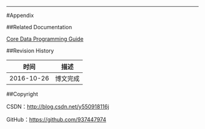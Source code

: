 
&#160;

----------

#Appendix

##Related Documentation

[Core Data Programming Guide](https://developer.apple.com/library/content/documentation/Cocoa/Conceptual/CoreData/index.html#//apple_ref/doc/uid/TP40001075)

##Revision History

| 时间 | 描述 |
| ---- | ---- |
| 2016-10-26 | 博文完成 |

##Copyright

CSDN：http://blog.csdn.net/y550918116j

GitHub：https://github.com/937447974